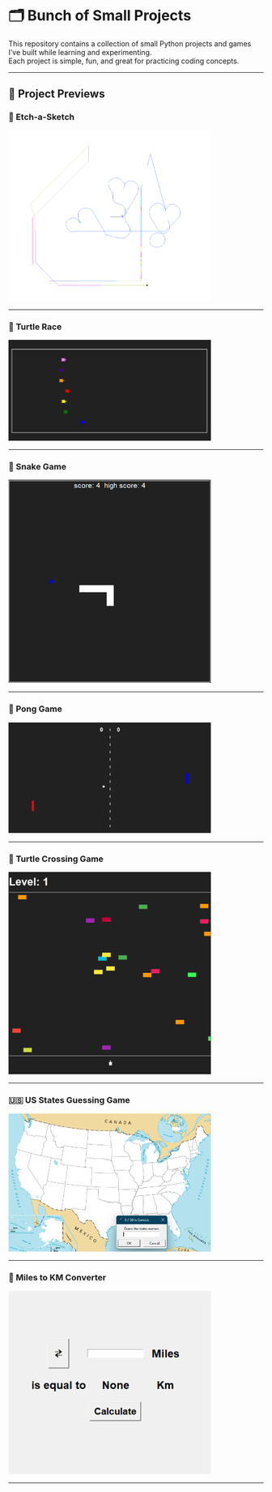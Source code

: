 # 🗂️ Bunch of Small Projects

This repository contains a collection of small Python projects and games I’ve built while learning and experimenting.  
Each project is simple, fun, and great for practicing coding concepts.

---

## 📸 Project Previews

### 🎨 Etch-a-Sketch
<img src="./images/etch_a_sketch.png" width="400">

---

### 🐢 Turtle Race
<img src="./images/turtle_race.png" width="400">

---

### 🐍 Snake Game
<img src="./images/snake_game.png" width="400">

---

### 🏓 Pong Game
<img src="./images/pong_game.png" width="400">

---

### 🚦 Turtle Crossing Game
<img src="./images/turtle_crossing_game.png" width="400">

---

### 🇺🇸 US States Guessing Game
<img src="./images/us_guessing_game.png" width="400">

---

### 📏 Miles to KM Converter
<img src="./images/miles_to_km.png" width="400">

---
